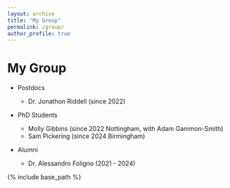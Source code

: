 ```yaml
---
layout: archive
title: "My Group"
permalink: /group/
author_profile: true
---
```


My Group
======

* Postdocs 
  * Dr. Jonathon Riddell (since 2022)

* PhD Students
  * Molly Gibbins (since 2022 Nottingham, with Adam Gammon-Smith)
  * Sam Pickering (since 2024 Birmingham)

* Alumni
  * Dr. Alessandro Foligno (2021 - 2024) 


{% include base_path %}

